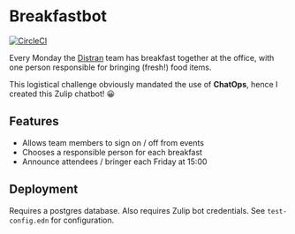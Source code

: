 # Breakfastbot
[![CircleCI](https://circleci.com/gh/studer-l/breakfastbot/tree/master.svg?style=svg)](https://circleci.com/gh/studer-l/breakfastbot/tree/master)

Every Monday the [Distran](https://distran.ch) team has breakfast together at
the office, with one person responsible for bringing (fresh!) food items.

This logistical challenge obviously mandated the use of **ChatOps**, hence I
created this Zulip chatbot! 😀


## Features

- Allows team members to sign on / off from events
- Chooses a responsible person for each breakfast
- Announce attendees / bringer each Friday at 15:00


## Deployment

Requires a postgres database.
Also requires Zulip bot credentials.
See `test-config.edn` for configuration.
